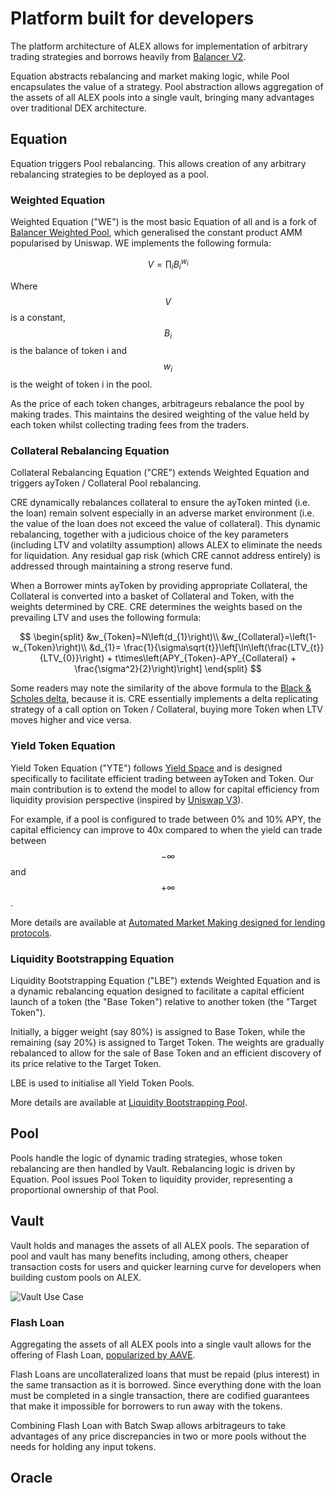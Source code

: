 # Platform built for developers

The platform architecture of ALEX allows for implementation of arbitrary trading strategies and borrows heavily from [Balancer V2](https://docs.balancer.fi).

Equation abstracts rebalancing and market making logic, while Pool encapsulates the value of a strategy. Pool abstraction allows aggregation of the assets of all ALEX pools into a single vault, bringing many advantages over traditional DEX architecture.

## Equation

Equation triggers Pool rebalancing. This allows creation of any arbitrary rebalancing strategies to be deployed as a pool.

### Weighted Equation

Weighted Equation \("WE"\) is the most basic Equation of all and is a fork of [Balancer Weighted Pool](https://docs.balancer.fi/core-concepts/protocol/pools#weighted-pools), which generalised the constant product AMM popularised by Uniswap. WE implements the following formula:

$$
V=\prod_{i}B_{i}^{w_{i}}
$$

Where $$V$$is a constant, $$B_{i}$$ is the balance of token i and $$w_{i}$$ is the weight of token i in the pool.

As the price of each token changes, arbitrageurs rebalance the pool by making trades. This maintains the desired weighting of the value held by each token whilst collecting trading fees from the traders.

### Collateral Rebalancing Equation

Collateral Rebalancing Equation \("CRE"\) extends Weighted Equation and triggers ayToken / Collateral Pool rebalancing.

CRE dynamically rebalances collateral to ensure the ayToken minted \(i.e. the loan\) remain solvent especially in an adverse market environment \(i.e. the value of the loan does not exceed the value of collateral\). This dynamic rebalancing, together with a judicious choice of the key parameters \(including LTV and volatilty assumption\) allows ALEX to eliminate the needs for liquidation. Any residual gap risk \(which CRE cannot address entirely\) is addressed through maintaining a strong reserve fund.

When a Borrower mints ayToken by providing appropriate Collateral, the Collateral is converted into a basket of Collateral and Token, with the weights determined by CRE. CRE determines the weights based on the prevailing LTV and uses the following formula:

$$
\begin{split}
&w_{Token}=N\left(d_{1}\right)\\
&w_{Collateral}=\left(1-w_{Token}\right)\\
&d_{1}= \frac{1}{\sigma\sqrt{t}}\left[\ln\left(\frac{LTV_{t}}{LTV_{0}}\right) + t\times\left(APY_{Token}-APY_{Collateral} + \frac{\sigma^2}{2}\right)\right]
\end{split}
$$

Some readers may note the similarity of the above formula to the [Black & Scholes delta](https://en.wikipedia.org/wiki/Black–Scholes_model), because it is. CRE essentially implements a delta replicating strategy of a call option on Token / Collateral, buying more Token when LTV moves higher and vice versa.

### Yield Token Equation

Yield Token Equation \("YTE"\) follows [Yield Space](https://yield.is/YieldSpace.pdf) and is designed specifically to facilitate efficient trading between ayToken and Token. Our main contribution is to extend the model to allow for capital efficiency from liquidity provision perspective \(inspired by [Uniswap V3](https://uniswap.org/whitepaper-v3.pdf)\).

For example, if a pool is configured to trade between 0% and 10% APY, the capital efficiency can improve to 40x compared to when the yield can trade between $$-\infty$$ and $$+\infty$$.

More details are available at [Automated Market Making designed for lending protocols](automated-market-making-designed-for-lending-protocols.md).

### Liquidity Bootstrapping Equation

Liquidity Bootstrapping Equation \("LBE"\) extends Weighted Equation and is a dynamic rebalancing equation designed to facilitate a capital efficient launch of a token \(the "Base Token"\) relative to another token \(the "Target Token"\).

Initially, a bigger weight \(say 80%\) is assigned to Base Token, while the remaining \(say 20%\) is assigned to Target Token. The weights are gradually rebalanced to allow for the sale of Base Token and an efficient discovery of its price relative to the Target Token.

LBE is used to initialise all Yield Token Pools.

More details are available at [Liquidity Bootstrapping Pool](liquidity-bootstrapping-pool.md).

## Pool

Pools handle the logic of dynamic trading strategies, whose token rebalancing are then handled by Vault. Rebalancing logic is driven by Equation. Pool issues Pool Token to liquidity provider, representing a proportional ownership of that Pool.

## Vault

Vault holds and manages the assets of all ALEX pools. The separation of pool and vault has many benefits including, among others, cheaper transaction costs for users and quicker learning curve for developers when building custom pools on ALEX.

![Vault Use Case](https://yuml.me/diagram/scruffy/usecase/[Arbitrageur]-%28Go%20to%20Vault%29,%20[Flash%20Loan%20User]-%28Go%20to%20Vault%29,%20%28Go%20to%20Vault%29-%28Create%20Flash%20Loan%29,%20%28Go%20to%20Vault%29-%28Create%20Swap%20/%20Batch%20Swap%29,%20%28Create%20Swap%20/%20Batch%20Swap%29-%28Create%20Flash%20Loan%29,%20%28Create%20Swap%20/%20Batch%20Swap%29-%28Sell%20Token%29,%20%28Create%20Swap%20/%20Batch%20Swap%29-%28Buy%20Token%29)

### Flash Loan

Aggregating the assets of all ALEX pools into a single vault allows for the offering of Flash Loan, [popularized by AAVE](https://aave.com/flash-loans/).

Flash Loans are uncollateralized loans that must be repaid \(plus interest\) in the same transaction as it is borrowed. Since everything done with the loan must be completed in a single transaction, there are codified guarantees that make it impossible for borrowers to run away with the tokens.

Combining Flash Loan with Batch Swap allows arbitrageurs to take advantages of any price discrepancies in two or more pools without the needs for holding any input tokens.

## Oracle

